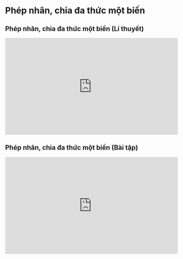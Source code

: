 # Phép nhân, chia đa thức một biến
## Phép nhân, chia đa thức một biến (Lí thuyết)
<iframe width="560" height="315" src="https://www.youtube.com/embed/KC6LJeAZP2E?si=_0Tdnfp9jxGwZhzn" title="YouTube video player" frameborder="0" allow="accelerometer; autoplay; clipboard-write; encrypted-media; gyroscope; picture-in-picture; web-share" referrerpolicy="strict-origin-when-cross-origin" allowfullscreen></iframe>

## Phép nhân, chia đa thức một biến (Bài tập)
<iframe width="560" height="315" src="https://www.youtube.com/embed/XPr-gvfJAVY?si=bXIttkivuH1eV9U-" title="YouTube video player" frameborder="0" allow="accelerometer; autoplay; clipboard-write; encrypted-media; gyroscope; picture-in-picture; web-share" referrerpolicy="strict-origin-when-cross-origin" allowfullscreen></iframe>


